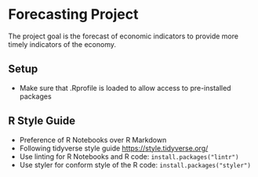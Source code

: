 # Forecasting Project

The project goal is the forecast of economic indicators to provide more timely indicators of the economy.

## Setup

* Make sure that .Rprofile is loaded to allow access to pre-installed packages

## R Style Guide

* Preference of R Notebooks over R Markdown
* Following tidyverse style guide https://style.tidyverse.org/
* Use linting for R Notebooks and R code: `install.packages("lintr")`
* Use styler for conform style of the R code: `install.packages("styler")`
